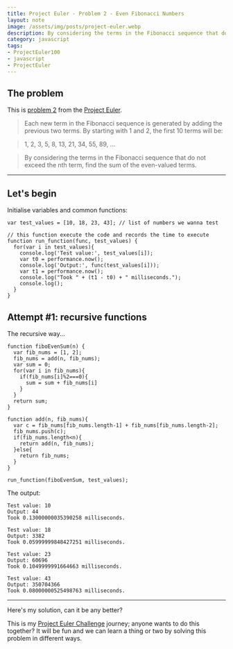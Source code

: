 ```yaml
---
title: Project Euler - Problem 2 - Even Fibonacci Numbers
layout: note
image: /assets/img/posts/project-euler.webp
description: By considering the terms in the Fibonacci sequence that do not exceed the nth term, find the sum of the even-valued terms.
category: javascript
tags:
- ProjectEuler100
- javascript
- ProjectEuler
---
```


## The problem
This is [problem 2](https://projecteuler.net/problem=2) from the [Project Euler](https://projecteuler.net/).

> Each new term in the Fibonacci sequence is generated by adding the previous two terms. By starting with 1 and 2, the first 10 terms will be:

> 1, 2, 3, 5, 8, 13, 21, 34, 55, 89, ...

> By considering the terms in the Fibonacci sequence that do not exceed the nth term, find the sum of the even-valued terms.

---
## Let's begin

Initialise variables and common functions:
```
var test_values = [10, 18, 23, 43]; // list of numbers we wanna test

// this function execute the code and records the time to execute
function run_function(func, test_values) {
  for(var i in test_values){
    console.log('Test value:', test_values[i]);
    var t0 = performance.now();
    console.log('Output:', func(test_values[i]));
    var t1 = performance.now();
    console.log("Took " + (t1 - t0) + " milliseconds.");
    console.log();
  }
}
```

## Attempt #1: recursive functions
The recursive way...
```
function fiboEvenSum(n) {
  var fib_nums = [1, 2];
  fib_nums = add(n, fib_nums);
  var sum = 0;
  for(var i in fib_nums){
    if(fib_nums[i]%2===0){
      sum = sum + fib_nums[i]
    }
  }
  return sum;
}

function add(n, fib_nums){
  var c = fib_nums[fib_nums.length-1] + fib_nums[fib_nums.length-2];
  fib_nums.push(c);
  if(fib_nums.length<n){
    return add(n, fib_nums);
  }else{
    return fib_nums;
  }
}

run_function(fiboEvenSum, test_values);
```

The output:
```
Test value: 10
Output: 44
Took 0.13000000035390258 milliseconds.

Test value: 18
Output: 3382
Took 0.05999999848427251 milliseconds.

Test value: 23
Output: 60696
Took 0.1049999991664663 milliseconds.

Test value: 43
Output: 350704366
Took 0.08000000525498763 milliseconds.
```

---

Here's my solution, can it be any better?

This is my [Project Euler Challenge](https://projecteuler.net/) journey; anyone wants to do this together? It will be fun and we can learn a thing or two by solving this problem in different ways.
